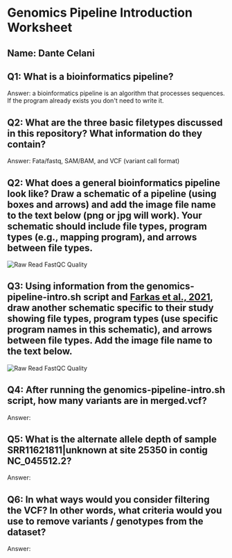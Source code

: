 # Genomics Pipeline Introduction Worksheet

<!--- Write name below --->
## Name: Dante Celani 

<!--- For this worksheet, answer the following questions --->

## Q1: What is a bioinformatics pipeline?
Answer: a bioinformatics pipeline is an algorithm that processes sequences. If the program already exists you don't need to write it. 


## Q2: What are the three basic filetypes discussed in this repository? What information do they contain?
Answer: Fata/fastq, SAM/BAM, and VCF (variant call format)

## Q2: What does a general bioinformatics pipeline look like? Draw a schematic of a pipeline (using boxes and arrows) and add the image file name to the <insert-file-name-here> text below (png or jpg will work). Your schematic should include file types, program types (e.g., mapping program), and arrows between file types.
![Raw Read FastQC Quality](./<insert-file-name-here>)

## Q3: Using information from the genomics-pipeline-intro.sh script and [Farkas et al., 2021](https://doi.org/10.3389/fmicb.2021.665041), draw another schematic specific to their study showing file types, program types (use specific program names in this schematic), and arrows between file types. Add the image file name to the <insert-file-name-here> text below.
![Raw Read FastQC Quality](./<insert-file-name-here>)

## Q4: After running the genomics-pipeline-intro.sh script, how many variants are in merged.vcf?
Answer: 

## Q5: What is the alternate allele depth of sample SRR11621811|unknown at site 25350 in contig NC_045512.2?
Answer:

## Q6: In what ways would you consider filtering the VCF? In other words, what criteria would you use to remove variants / genotypes from the dataset?
Answer:
